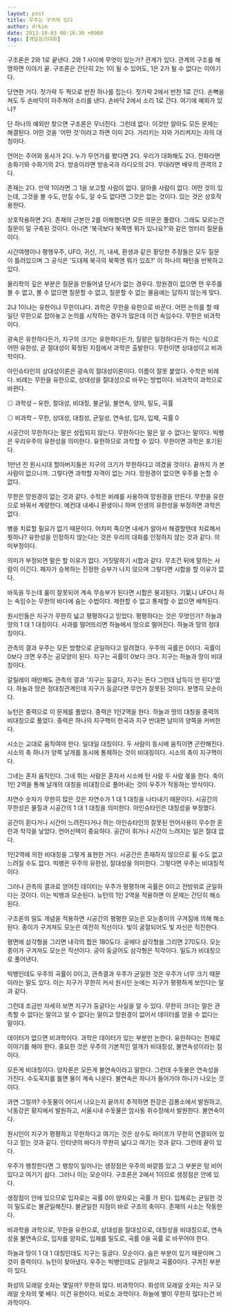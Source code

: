 ```yaml
---
layout: post
title: 우주는 구겨져 있다
author: drkim
date: 2013-10-03 00:16:30 +0900
tags: [깨달음의대화]
---
```

구조론은 2와 1로 끝낸다. 2와 1 사이에 무엇이 있는가? 관계가 있다. 관계의 구조를 해명하면 이야기 끝. 구조론은 간단히 2는 1이 될 수 있어도, 1은 2가 될 수 없다는 이야기다. 

  


당연한 거다. 젓가락 두 짝으로 반찬 하나를 집는다. 젓가락 2에서 반찬 1로 간다. 손뼉을 쳐도 두 손바닥이 마주쳐야 소리를 낸다. 손바닥 2에서 소리 1로 간다. 여기에 예외가 있나? 

  


단 하나의 예외만 찾으면 구조론은 무너진다. 그런데 없다. 이것만 알아도 모든 문제는 해결된다. 어떤 것을 '어떤 것'이라고 하면 이미 2다. 가리키는 자와 가리켜지는 자의 대칭이다. 

  


언어는 주어와 동사가 2다. 누가 무언가를 봤다면 2다. 우리가 대화해도 2다. 전화라면 송화기와 수화기의 2다. 방송이라면 방송국과 라디오의 2다. 무대라면 배우의 관객의 2다. 

  


존재는 2다. 만약 1이라면 그 1을 보고할 사람이 없다. 알아줄 사람이 없다. 어떤 것이 있는데, 그것을 볼 수도, 만질 수도, 알 수도 없다면 그것은 없는 것이다. 있는 것은 상호작용한다. 

  


상호작용하면 2다. 존재의 근본인 2를 이해했다면 모든 의문은 풀렸다. 그래도 모르는건 질문이 덜 구축된 것이다. 아니면 '북극보다 북쪽엔 뭐가 있나요?'와 같은 엉터리 질문들이다.

  


시간여행이나 평행우주, UFO, 귀신, 기, 내세, 환생과 같은 황당한 주장들은 모두 질문이 틀려있으며 그 공식은 '도대체 북극의 북쪽엔 뭐가 있죠?' 이 하나의 패턴을 반복하고 있다. 

  


물리학의 깊은 부분은 질문을 만들어낼 단서가 없는 경우다. 망원경이 없으면 먼 우주를 볼 수 없고, 볼 수 없으면 질문할 수 없고, 질문할 수 없는 물음에는 답하지 않는게 맞다. 

  


2냐 1이냐는 유한이냐 무한이냐다. 과학은 무한을 유한으로 바꾼다. 어떤 논의를 할 때 일단 무한으로 잡아놓고 논의를 시작하는 경우가 많은데 이건 속임수다. 무한은 비과학이다.

  


광속은 유한하다든가, 지구의 크기는 유한하다든가, 질량은 일정하다든가 하는 식으로 어떤 유한성, 곧 절대성이 확정된 지점에서 과학은 출발한다. 무한이면 상대성이고 비과학이다.

  


아인슈타인의 상대성이론은 광속의 절대성이론이다. 이름이 잘못 붙었다. 수학은 비례다. 비례는 무한을 유한으로, 상대성을 절대성으로 바꾸는 방법이다. 비과학이 과학으로 바뀐다.

  


◎ 과학성 – 유한, 절대성, 비대칭, 불균일, 불연속, 양자, 밀도, 곡률 

◎ 비과학 – 무한, 상대성, 대칭성, 균일성, 연속성, 입자, 입체, 곡률 0 

  


시공간이 무한하다는 말은 성립되지 않는다. 무한하다는 말은 알 수 없다는 말이다. 빅뱅은 우리우주의 유한성을 의미한다. 유한하므로 과학할 수 있다. 무한이면 과학은 포기된다.

  


1만년 전 원시시대 할아버지들은 지구의 크기가 무한하다고 여겼을 것이다. 끝까지 가 본 사람이 없으니까. 그렇다면 과학할 자격이 없는 거다. 망원경이 없으면 우주를 논할 수 없다. 

  


무한은 망원경이 없는 것과 같다. 수학은 비례를 사용하여 망원경을 만든다. 무한을 유한으로 바꿔서 계량한다. 예컨대 내세니 환생이니 하며 인생의 유한성을 부정하면 과학은 없다.

  


병을 치료할 필요가 없기 때문이다. 어차피 죽으면 내세가 알아서 해결할텐데 치료해서 뭣하나? 유한성을 인정하지 않는다는 것은 우리의 대화를 인정하지 않는 것과 같다. 의미부정이다. 

  


의미가 부정되면 말은 할 이유가 없다. 거짓말하기 시합과 같다. 무조건 뒤에 말하는 사람이 이긴다. 패자가 승복하는 진정한 승부가 나지 않으며 그렇다면 시합을 할 이유가 없다. 

  


바둑을 두는데 룰이 잘못되어 계속 무승부가 된다면 시합은 붕괴된다. 기氣니 UFO니 하는 속임수는 무한의 바다에 숨는 수법이다. 제한할 수 없고 통제할 수 없으면 배척된다. 

  


원시인들은 지구가 무한히 넓고 평평하다고 믿었다. 평평하다는 것은 무엇인가? 하늘과 땅의 1 대 1 대칭이다. 사과를 떨어뜨리면 하늘에서 땅으로 떨어진다. 하늘과 땅의 정대칭이다.

  


관측의 결과 우주는 모든 방향으로 균일하다고 알려졌다. 우주의 곡률은 0이다. 곡률이 0보다 크면 우주는 공모양이 된다. 지구는 곡률이 0보다 크다. 지구는 하늘과 땅이 비대칭이다. 

  


갈릴레이 때만해도 관측의 결과 '지구는 둥글다, 지구는 돈다 그런데 납득이 안 된다'였다. 하늘과 땅은 정대칭관계인데 지구가 둥글다면 무언가 잘못된 것이다. 분명히 모순이다. 

  


뉴턴은 중력으로 이 문제를 풀었다. 중력은 1인2역을 한다. 하늘과 땅의 대칭을 중력의 비대칭으로 풀었다. 중력은 하나의 지구핵이 한국과 지구 반대편 남미의 양쪽을 커버한다. 

  


시소는 교대로 움직여야 한다. 일대일 대칭이다. 두 사람이 동시에 움직이면 곤란해진다. 시소의 축 하나가 양쪽 날개를 동시에 통제하는 것이 비대칭이다. 시소의 축이 지구핵이다.

  


그네는 혼자 움직인다. 그네 뛰는 사람은 혼자서 시소에 탄 사람 두 사람 몫을 한다. 축이 1인 2역을 통해 날개의 대칭을 비대칭으로 풀어내는 것이 우주가 작동하는 방식이다. 

  


자연수 숫자가 무한히 많은 것은 자연수가 1 대 1 대칭을 나타내기 때문이다. 시공간의 무한성은 물질과 시공간의 1 대 1 대칭을 의미한다. 아인슈타인은 대칭성을 부정했다. 

  


공간이 휜다거나 시간이 느려진다거나 하는 아인슈타인의 잘못된 언어사용이 무수한 혼란과 착각을 낳았다. 언어선택이 중요하다. 공간이 휘거나 시간이 느려지는 일은 절대 없다. 

  


1인2역에 의한 비대칭을 그렇게 표현한 거다. 시공간은 존재하지 않으므로 휠 수도 없고 느려질 수도 없다. 빅뱅은 우주의 유한성, 절대성을 의미한다. 그렇다면 우주는 비대칭적이다. 

  


그러나 관측의 결과로 얻어진 데이터는 우주가 평평하며 곡률은 0이고 전방위로 균일하다는 것이다. 이는 빅뱅과 모순된다. 뉴턴의 1인 2역을 적용하면 이 문제는 간단히 해소된다. 

  


구조론의 밀도 개념을 적용하면 시공간의 평평한 모눈은 모눈종이의 구겨짐에 의해 해소된다. 종이가 구겨져도 모눈은 여전히 직선이다. 빛이 굴절되어도 빛 자신은 직진한다. 

  


평면에 삼각형을 그리면 내각의 합은 180도다. 공에다 삼각형을 그리면 270도다. 모눈종이가 구겨져도 모눈은 직선이다. 공이 둥글어도 삼각형은 직각이다. 밀도가 비대칭으로 풀어낸다.

  


빅뱅인데도 우주의 곡률이 0이고, 관측결과 우주가 균일한 것은 우주가 너무 크기 때문이라는 말도 있다. 이는 지구가 무한히 커서 원시인 눈에는 지구가 평평하게 보인다는 말과 같다. 

  


그런데 조금만 자세히 보면 지구가 둥글다는 사실을 알 수 있다. 무한히 크다는 말은 관측할 수 없다는 말이고 알 수 없다는 말이고 망원경이 없어서 데이터를 얻을 수 없다는 말이다.

  


데이터가 없으면 비과학이다. 과학은 데이터가 있는 부분만 논한다. 유한하다는 전제로 이야기를 해야 한다. 중요한 것은 우주의 기본적인 얼개가 비대칭성, 불연속성이라는 점이다. 

  


모든게 비대칭이다. 양자론은 모든게 불연속이라고 말한다. 그런데 수돗물은 연속성을 가진다. 수도꼭지를 틀면 물이 계속 나온다. 불연속은 하나가 들어가야 하나가 나오는 것이다. 

  


과연 그럴까? 수돗물이 어디서 나오는지 끝까지 추적하면 한강은 검룡소에서 발원하고, 낙동강은 황지에서 발원하고, 서울시내 수돗물은 암사동 취수장에서 발원한다. 불연속이다. 

  


원시인이 지구가 평평하고 무한하다고 여기는 것은 상수도 파이프가 무한히 연결되어 있다고 믿는 것과 같다. 인터넷의 바다가 무한히 넓다고 여기는 것과 같다. 그런데 끝이 있다. 

  


우주가 팽창한다면 그 팽창이 일어나는 생장점은 우주의 바깥쯤 있고 그 부분은 텅 비어 있다고 여기기 쉽다. 그러나 이는 모순이다. 구조론은 2에서 1이므로 생장점은 안에 있다.

  


생장점이 안에 있으므로 입자로는 곡률 0이 양자로는 곡률 가 된다. 입체로는 균일한 것이 밀도로는 불균일해진다. 불균일한 지점이 바로 구조의 축이다. 존재의 시소는 작동한다. 

  


비과학을 과학으로, 무한을 유한으로, 상대성을 절대성으로, 대칭성을 비대칭으로, 연속성을 불연속으로, 입자를 양자로, 입체를 밀도로, 곡률 0을 곡률 로 바꾸어야 한다. 

  


하늘과 땅이 1 대 1 대칭인데도 지구는 둥글다. 모순이다. 숨은 부분이 있기 때문이며 그것이 중력이다. 뉴턴이 찾아냈다. 우주는 빅뱅인데도 균일하고 곡률0이다. 구겨진 부분이 있다. 

  


화성의 모래알 숫자는 몇일까? 무한히 많다. 비과학이다. 화성의 모래알 숫자는 지구 모래알 숫자의 몇 배다. 이건 유한이다. 비로소 과학이다. 하늘에 별이 무한히 많다는건 비과학이다.